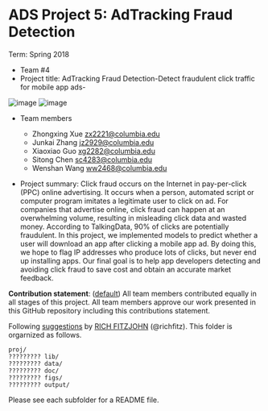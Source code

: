 # ADS Project 5: AdTracking Fraud Detection

Term: Spring 2018

+ Team #4
+ Project title: AdTracking Fraud Detection-Detect fraudulent click traffic for mobile app ads-

![image](figs/Title.jpg)
![image](figs/Feature.jpg)

+ Team members
	+ Zhongxing Xue zx2221@columbia.edu
	+ Junkai Zhang jz2929@columbia.edu
	+ Xiaoxiao Guo xg2282@columbia.edu
	+ Sitong Chen sc4283@columbia.edu
	+ Wenshan Wang ww2468@columbia.edu

+ Project summary:
Click fraud occurs on the Internet in pay-per-click (PPC) online advertising. It occurs when a person, automated script or computer program imitates a legitimate user to click on ad. For companies that advertise online, click fraud can happen at an overwhelming volume, resulting in misleading click data and wasted money. According to TalkingData, 90% of clicks are potentially fraudulent.
In this project, we implemented models to predict whether a user will download an app after clicking a mobile app ad. By doing this, we hope to flag IP addresses who produce lots of clicks, but never end up installing apps. Our final goal is to help app developers detecting and avoiding click fraud to save cost and obtain an accurate market feedback.

**Contribution statement**: ([default](doc/a_note_on_contributions.md)) All team members contributed equally in all stages of this project. All team members approve our work presented in this GitHub repository including this contributions statement. 

Following [suggestions](http://nicercode.github.io/blog/2013-04-05-projects/) by [RICH FITZJOHN](http://nicercode.github.io/about/#Team) (@richfitz). This folder is orgarnized as follows.

```
proj/
????????? lib/
????????? data/
????????? doc/
????????? figs/
????????? output/
```

Please see each subfolder for a README file.
